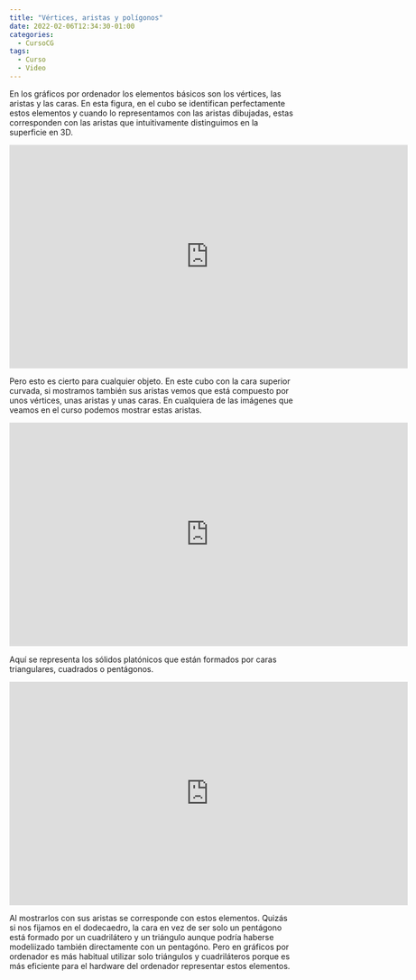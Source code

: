 ```yaml
---
title: "Vértices, aristas y polígonos"
date: 2022-02-06T12:34:30-01:00
categories:
  - CursoCG
tags:
  - Curso
  - Video
---
```


En los gráficos por ordenador los elementos básicos son los vértices, las aristas y las caras.
En esta figura, en el cubo se identifican perfectamente estos elementos y cuando lo representamos con las aristas dibujadas, estas corresponden con las aristas que intuitivamente distinguimos en la superficie en 3D.

<iframe style="width: 73.5vw; height: 41.3vw;" class="sketchfabembed" title="Cubo" frameborder="0" allowfullscreen mozallowfullscreen="true" webkitallowfullscreen="true" allow="autoplay; fullscreen; xr-spatial-tracking" xr-spatial-tracking execution-while-out-of-viewport execution-while-not-rendered web-share src="https://sketchfab.com/models/d6e3912add034e59a5a4e6277dd7303c/embed?camera=0"> </iframe>

Pero esto es cierto para cualquier objeto. En este cubo con la cara superior curvada, si mostramos también sus aristas vemos que está compuesto por unos vértices, unas aristas y unas caras. En cualquiera de las imágenes que veamos en el curso podemos mostrar estas aristas. 

<iframe style="width: 73.5vw; height: 41.3vw;" class="sketchfabembed" title="Cubo con superficie curvada" frameborder="0" allowfullscreen mozallowfullscreen="true" webkitallowfullscreen="true" allow="autoplay; fullscreen; xr-spatial-tracking" xr-spatial-tracking execution-while-out-of-viewport execution-while-not-rendered web-share src="https://sketchfab.com/models/9e56a9b84cbd4f9dad9ef3887e4a606a/embed?camera=0"> </iframe>

Aquí se representa los sólidos platónicos que están formados por caras triangulares,  cuadrados o pentágonos. 

<iframe style="width: 73.5vw; height: 41.3vw;" class="sketchfabembed" title="Sólidos" frameborder="0" allowfullscreen mozallowfullscreen="true" webkitallowfullscreen="true" allow="autoplay; fullscreen; xr-spatial-tracking" xr-spatial-tracking execution-while-out-of-viewport execution-while-not-rendered web-share src="https://sketchfab.com/models/803cd418ca664d7ca4a11c53ae7c5786/embed?camera=0"> </iframe>

Al mostrarlos con sus aristas se corresponde con estos elementos. Quizás si nos fijamos en el dodecaedro, la cara en vez de ser solo un pentágono está formado por un cuadrilátero y un triángulo aunque podría haberse modeliizado también directamente con un pentagóno. Pero en gráficos por ordenador es más habitual utilizar solo triángulos y cuadriláteros porque es más eficiente para el hardware del ordenador representar estos elementos.

